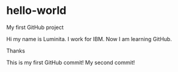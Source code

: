 # hello-world
My first GitHub project

Hi my name is Luminita.
I work for IBM.
Now I am learning GitHub.

Thanks

This is my first GitHub commit!
My second commit!

